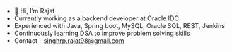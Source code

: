 - 👋 Hi, I’m Rajat
- Currently working as a backend developer at Oracle IDC
- Experienced with Java, Spring boot, MySQL, Oracle SQL, REST, Jenkins
- Continuously learning DSA to improve problem solving skills
- Contact - singhrp.rajat98@gmail.com
